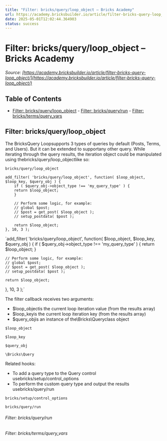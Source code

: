 ```yaml
---
title: "Filter: bricks/query/loop_object – Bricks Academy"
url: https://academy.bricksbuilder.io/article/filter-bricks-query-loop_object/
date: 2025-05-01T12:02:44.364903
status: success
---
```


# Filter: bricks/query/loop_object – Bricks Academy

*Source: [https://academy.bricksbuilder.io/article/filter-bricks-query-loop_object/](https://academy.bricksbuilder.io/article/filter-bricks-query-loop_object/)*

## Table of Contents

- [Filter: bricks/query/loop_object](#filter-bricksqueryloopobject)
        - [Filter: bricks/query/run](#filter-bricksqueryrun)
        - [Filter: bricks/terms/query_vars](#filter-brickstermsqueryvars)

## Filter: bricks/query/loop_object

The BricksQuery Loopsupports 3 types of queries by default (Posts, Terms, and Users). But it can be extended to supportany other query. While iterating through the query results, the iteration object could be manipulated using thebricks/query/loop_objectlike so:

`bricks/query/loop_object`

```
add_filter( 'bricks/query/loop_object', function( $loop_object, $loop_key, $query_obj ) {
    if ( $query_obj->object_type !== 'my_query_type' ) {
	return $loop_object;
    }

    // Perform some logic, for example:
    // global $post;
    // $post = get_post( $loop_object );
    // setup_postdata( $post );
    
    return $loop_object;
}, 10, 3 );
```

`add_filter( 'bricks/query/loop_object', function( $loop_object, $loop_key, $query_obj ) {
    if ( $query_obj->object_type !== 'my_query_type' ) {
	return $loop_object;
    }

    // Perform some logic, for example:
    // global $post;
    // $post = get_post( $loop_object );
    // setup_postdata( $post );
    
    return $loop_object;
}, 10, 3 );`

The filter callback receives two arguments:

- $loop_objectis the current loop iteration value (from the results array)
- $loop_keyis the current loop iteration key (from the results array)
- $query_objis an instance of the\Bricks\Queryclass object

`$loop_object`

`$loop_key`

`$query_obj`

`\Bricks\Query`

Related hooks:

- To add a query type to the Query control usebricks/setup/control_options
- To perform the custom query type and output the results usebricks/query/run

`bricks/setup/control_options`

`bricks/query/run`

###### Filter: bricks/query/run

###### Filter: bricks/terms/query_vars

